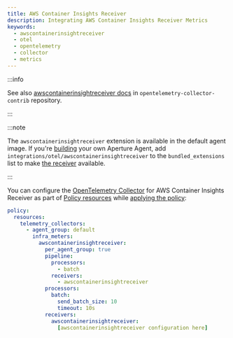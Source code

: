 ```yaml
---
title: AWS Container Insights Receiver
description: Integrating AWS Container Insights Receiver Metrics
keywords:
  - awscontainerinsightreceiver
  - otel
  - opentelemetry
  - collector
  - metrics
---
```


:::info

See also [awscontainerinsightreceiver docs][receiver] in
`opentelemetry-collector-contrib` repository.

:::

:::note

The `awscontainerinsightreceiver` extension is available in the default agent
image. If you're [building][build] your own Aperture Agent, add
`integrations/otel/awscontainerinsightreceiver` to the `bundled_extensions` list
to make [the receiver][receiver] available.

:::

You can configure the [OpenTelemetry Collector][opentelemetry-collector] for AWS
Container Insights Receiver as part of [Policy resources][policy-resources]
while [applying the policy][applying-policy]:

```yaml
policy:
  resources:
    telemetry_collectors:
      - agent_group: default
        infra_meters:
          awscontainerinsightreceiver:
            per_agent_group: true
            pipeline:
              processors:
                - batch
              receivers:
                - awscontainerinsightreceiver
            processors:
              batch:
                send_batch_size: 10
                timeout: 10s
            receivers:
              awscontainerinsightreceiver:
                [awscontainerinsightreceiver configuration here]
```

[build]: /reference/aperturectl/build/agent/agent.md
[receiver]:
  https://github.com/open-telemetry/opentelemetry-collector-contrib/tree/main/receiver/awscontainerinsightreceiver
[opentelemetry-collector]: /reference/policies/spec.md#telemetry-collector
[applying-policy]: /applying-policies/applying-policies.md
[policy-resources]: /reference/policies/spec.md#resources
